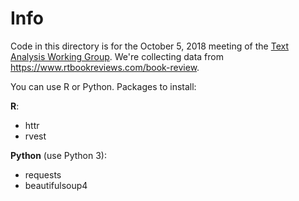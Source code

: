 # Info

Code in this directory is for the October 5, 2018 meeting of the [Text Analysis Working Group](https://sites.northwestern.edu/tawg/).  We're collecting data from https://www.rtbookreviews.com/book-review.

You can use R or Python.  Packages to install:

**R**:
* httr
* rvest

**Python** (use Python 3):
* requests 
* beautifulsoup4